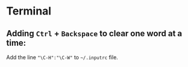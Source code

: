 # Terminal

## Adding `Ctrl` + `Backspace` to clear one word at a time:

Add the line `"\C-H":"\C-W"` to `~/.inputrc` file.